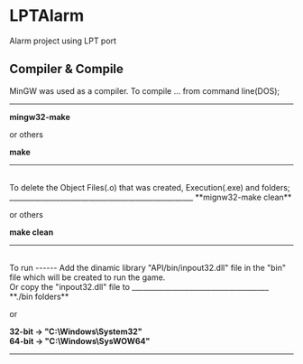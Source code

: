 LPTAlarm
========
Alarm project using LPT port 


Compiler & Compile
------------------
MinGW was used as a compiler. To compile ... from command line(DOS);
___________________________________________________
**mingw32-make**

or others

**make**
___________________________________________________

<br>
To delete the Object Files(.o) that was created, Execution(.exe) and folders;
___________________________________________________
**mignw32-make clean**

or others

**make clean**
___________________________________________________

<br>
To run
------
Add the dinamic library "API/bin/inpout32.dll" file in the "bin" file which will be created to run the game. <br>
Or copy the "inpout32.dll" file to
______________________________________
**./bin folders**

or

**32-bit -> "C:\Windows\System32\"**
<br>
**64-bit -> "C:\Windows\SysWOW64\"**
______________________________________
